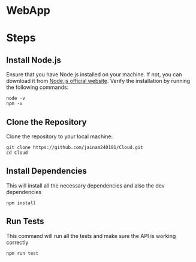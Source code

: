 # WebApp

# Steps
## Install Node.js
Ensure that you have Node.js installed on your machine. If not, you can download it from [Node.js official website](https://nodejs.org/).
Verify the installation by running the following commands:
```
node -v
npm -v
```
## Clone the Repository
Clone the repository to your local machine:
```
git clone https://github.com/jainam240101/Cloud.git
cd Cloud
```

## Install Dependencies
This will install all the necessary dependencies and also the dev dependencies
```
npm install
```

## Run Tests
This command will run all the tests and make sure the API is working correctly 
```
npm run test
```